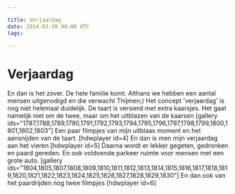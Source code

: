 ```yaml
---

title: Verjaardag
date: 2014-03-30 00:00 UTC
tags: 

---
```



# Verjaardag

En dan is het zover. De hele familie komt. Althans we hebben een aantal mensen uitgenodigd en die verwacht Thijmen;) Het concept 'verjaardag' is nog niet helemaal duidelijk. De taart is versierd met extra kaarsjes. Het gaat namelijk niet om de twee, maar om het uitblazen van de kaarsen [gallery ids="1787,1788,1789,1790,1791,1792,1793,1794,1795,1796,1797,1798,1799,1800,1801,1802,1803"] Een paar filmpjes van mijn uitblaas moment en het aansnijden van de taart. [hdwplayer id=4] En dan is men mijn verjaardag aan het vieren [hdwplayer id=5] Daarna wordt er lekker gegeten, gedronken en paard gereden. En ook voldoende parkeer ruimte voor mensen met een grote auto. [gallery ids="1804,1805,1807,1808,1809,1810,1811,1812,1813,1814,1815,1816,1817,1818,1819,1820,1821,1822,1823,1824,1825,1826,1827,1828,1829,1830"] En dan ook van het paardrijden nog twee filmpjes [hdwplayer id=6]